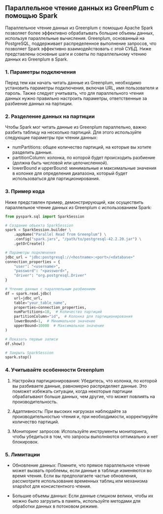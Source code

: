 ## Параллельное чтение данных из GreenPlum с помощью Spark

Параллельное чтение данных из Greenplum с помощью Apache Spark позволяет более эффективно обрабатывать большие объемы данных, используя параллельные вычисления. Greenplum, основанный на PostgreSQL, поддерживает распределенное выполнение запросов, что позволяет Spark эффективно взаимодействовать с этой СУБД. Ниже представлены основные шаги и советы по параллельному чтению данных из Greenplum в Spark.

### 1. Параметры подключения

Перед тем как начать читать данные из Greenplum, необходимо установить параметры подключения, включая URL, имя пользователя и пароль. Также следует учитывать, что для параллельного чтения данных нужно правильно настроить параметры, ответственные за разбиение данных на партиции.

### 2. Разделение данных на партиции

Чтобы Spark мог читать данные из Greenplum параллельно, важно разбить таблицу на несколько партиций. Для этого используйте следующие параметры при чтении данных:

- numPartitions: общее количество партиций, на которые вы хотите разделить данные.
- partitionColumn: колонка, по которой будет происходить разбиение (должна быть числовой или целочисленной).
- lowerBound и upperBound: минимальные и максимальные значения в колонке для определения диапазона, который будет использоваться для партиционирования.

### 3. Пример кода

Ниже представлен пример, демонстрирующий, как осуществить параллельное чтение данных из Greenplum с использованием Spark:

```py
from pyspark.sql import SparkSession

# Создание объекта SparkSession
spark = SparkSession.builder \
    .appName("Parallel Read from Greenplum") \
    .config("spark.jars", "/path/to/postgresql-42.2.20.jar") \
    .getOrCreate()

# Параметры подключения
jdbc_url = "jdbc:postgresql://<hostname>:<port>/<database>"
connection_properties = {
    "user": "<username>",
    "password": "<password>",
    "driver": "org.postgresql.Driver"
}

# Чтение данных с параллельным разбиением
df = spark.read.jdbc(
    url=jdbc_url,
    table="your_table_name",
    properties=connection_properties,
    numPartitions=10,  # Количество партиций
    partitionColumn="id",  # Колонка для партиционирования
    lowerBound=1,  # Минимальное значение
    upperBound=10000  # Максимальное значение
)

# Показать первые записи
df.show()

# Закрыть SparkSession
spark.stop()
```

### 4. Учитывайте особенности Greenplum

1. Настройка партиционирования: Убедитесь, что колонка, по которой вы разбиваете данные, равномерно распределяет данные. Это поможет избежать ситуации, когда некоторые партиции обрабатывают больше данных, чем другие, что может повлиять на производительность.

2. Адаптивность: При высоких нагрузках наблюдайте за производительностью чтения и, при необходимости, корректируйте количество партиций.

3. Мониторинг запросов: Используйте инструменты мониторинга, чтобы убедиться в том, что запросы выполняются оптимально и нет блокировок.

### 5. Лимитации

- Обновление данных: Помните, что прямое параллельное чтение может вызвать проблемы, если данные в таблице изменяются во время чтения. Если вы предполагаете частые обновления, рассмотрите использование временных таблиц или механизма snapshot для консистентного чтения.

- Большие объемы данных: Если данные слишком велики, чтобы их можно было загрузить в память, используйте методами для обработки данных в потоковом режиме.
